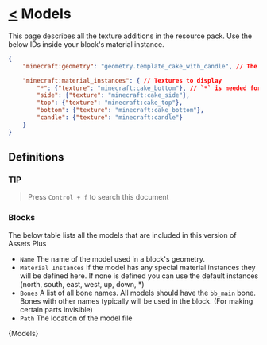 # [<](.) Models

This page describes all the texture additions in the resource pack. Use the below IDs inside your block's material instance.

```json
{
    "minecraft:geometry": "geometry.template_cake_with_candle", // The model refrance

    "minecraft:material_instances": { // Textures to display
        "*": {"texture": "minecraft:cake_bottom"}, // `*` is needed for the block particle
        "side": {"texture": "minecraft:cake_side"},
        "top": {"texture": "minecraft:cake_top"},
        "bottom": {"texture": "minecraft:cake_bottom"},
        "candle": {"texture": "minecraft:candle"}
    }
}
```

## Definitions

### TIP

> Press `Control + f` to search this document

### Blocks

The below table lists all the models that are included in this version of Assets Plus

- `Name` The name of the model used in a block's geometry.
- `Material Instances` If the model has any special material instances they will be defined here. If none is defined you can use the default instances (north, south, east, west, up, down, *)
- `Bones` A list of all bone names. All models should have the `bb_main` bone. Bones with other names typically will be used in the block. (For making certain parts invisible)
- `Path` The location of the model file

{Models}
